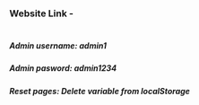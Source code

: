 ### Website Link - 
# 
##### Admin username: admin1
##### Admin pasword: admin1234
##### Reset pages: Delete variable from localStorage
